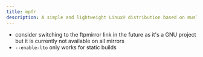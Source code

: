```yaml
---
title: mpfr
description: A simple and lightweight Linux® distribution based on musl libc and toybox
---
```


- consider switching to the ftpmirror link in the future as it's a GNU project but it is currently not available on all mirrors
- `--enable-lto` only works for static builds
